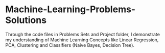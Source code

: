 # Machine-Learning-Problems-Solutions
Through the code files in Problems Sets and Project folder, I demonstrate my understanding of Machine Learning Concepts like Linear Regression, PCA, Clustering and Classifiers (Naive Bayes, Decision Tree).
